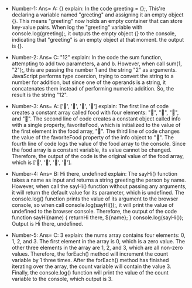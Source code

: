 - Number-1: Ans= A: {}
explain: In the code greeting = {};, This're declaring a variable named "greeting" and assigning it an empty object {}. This means "greeting" now holds an empty container that can store key-value pairs. When log the "greeting" variable with console.log(greeting);, it outputs the empty object {} to the console, indicating that "greeting" is an empty object at that moment. the output is {}.

- Number-2: Ans= C: "12"
explain: In the code the sum function, attempting to add two parameters, a and b. However, when call sum(1, "2");, this are passing the number 1 and the string "2" as arguments. JavaScript performs type coercion, trying to convert the string to a number for addition, but since one of the operands is a string, it concatenates them instead of performing numeric addition. So, the result is the string "12".

- Number-3: Ans= A: ['🍕', '🍫', '🥑', '🍔']
explain: The first line of code creates a constant array called food with four elements: "🍕", "🍫", "🥑", and "🍔". The second line of code creates a constant object called info with a single property, favoriteFood, which is initialized to the value of the first element in the food array, "🍕". The third line of code changes the value of the favoriteFood property of the info object to "🍝". The fourth line of code logs the value of the food array to the console. Since the food array is a constant variable, its value cannot be changed. Therefore, the output of the code is the original value of the food array, which is ['🍕', '🍫', '🥑', '🍔'].

- Number-4: Ans= B: Hi there, undefined
explain: The sayHi() function takes a name as input and returns a string greeting the person by name. However, when call the sayHi() function without passing any arguments, it will return the default value for its parameter, which is undefined. The console.log() function prints the value of its argument to the browser console, so when call console.log(sayHi());, it will print the value of undefined to the browser console. Therefore, the output of the code function sayHi(name) { returnHi there, ${name}; } console.log(sayHi()); Output is Hi there, undefined.

- Number-5: Ans= C: 3
explain: the nums array contains four elements: 0, 1, 2, and 3. The first element in the array is 0, which is a zero value. The other three elements in the array are 1, 2, and 3, which are all non-zero values. Therefore, the forEach() method will increment the count variable by 1 three times. After the forEach() method has finished iterating over the array, the count variable will contain the value 3. Finally, the console.log() function will print the value of the count variable to the console, which output is 3.